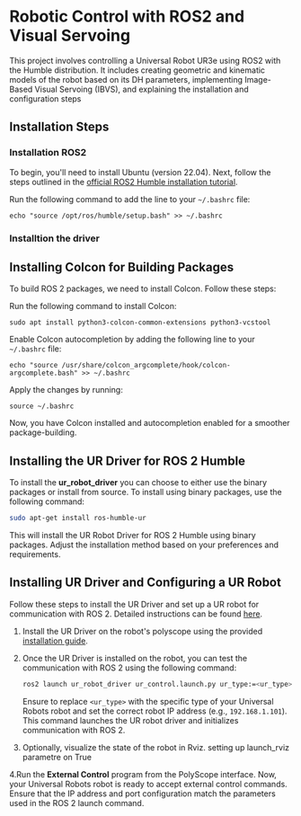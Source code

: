 # Robotic Control with ROS2 and Visual Servoing

This project involves controlling a Universal Robot UR3e using ROS2 with the Humble distribution. It includes creating geometric and kinematic models of the robot 
based on its DH parameters, implementing Image-Based Visual Servoing (IBVS), and explaining the installation and configuration steps
## Installation Steps
### Installation ROS2
To begin, you'll need to install Ubuntu (version 22.04). Next, follow the steps outlined in the [official ROS2 Humble installation tutorial](https://docs.ros.org/en/humble/Installation/Ubuntu-Install-Debians.html).

Run the following command to add the line to your `~/.bashrc` file:




```
echo "source /opt/ros/humble/setup.bash" >> ~/.bashrc
```


### Installtion the driver


## Installing Colcon for Building Packages

To build ROS 2 packages, we need to install Colcon. Follow these steps:

Run the following command to install Colcon:

```
sudo apt install python3-colcon-common-extensions python3-vcstool
```

Enable Colcon autocompletion by adding the following line to your `~/.bashrc` file:

```
echo "source /usr/share/colcon_argcomplete/hook/colcon-argcomplete.bash" >> ~/.bashrc
```

Apply the changes by running:

```
source ~/.bashrc
```

Now, you have Colcon installed and autocompletion enabled for a smoother package-building.


## Installing the UR Driver for ROS 2 Humble

 To install the **ur_robot_driver** you can choose to either use the binary packages or install from source. To install using binary packages, use the following command:

```bash
sudo apt-get install ros-humble-ur
```

This will install the UR Robot Driver for ROS 2 Humble using binary packages. Adjust the installation method based on your preferences and requirements.

## Installing UR Driver and Configuring a UR Robot

Follow these steps to install the UR Driver and set up a UR robot for communication with ROS 2. Detailed instructions can be found [here](https://docs.ros.org/en/ros2_packages/humble/api/ur_robot_driver/installation/robot_setup.html).

1. Install the UR Driver on the robot's polyscope using the provided [installation guide](https://docs.ros.org/en/ros2_packages/humble/api/ur_robot_driver/installation/robot_setup.html).

2. Once the UR Driver is installed on the robot, you can test the communication with ROS 2 using the following command:

    ```bash
    ros2 launch ur_robot_driver ur_control.launch.py ur_type:=<ur_type> robot_ip:=192.168.1.101 launch_rviz:=true
    ```

    Ensure to replace `<ur_type>` with the specific type of your Universal Robots robot and set the correct robot IP address (e.g., `192.168.1.101`). This command launches the UR robot driver and initializes communication with ROS 2.

3. Optionally, visualize the state of the robot in Rviz. setting up launch_rviz parametre on True

4.Run the **External Control** program from the PolyScope interface.
Now, your Universal Robots robot is ready to accept external control commands. Ensure that the IP address and port configuration match the parameters used in the ROS 2 launch command.


